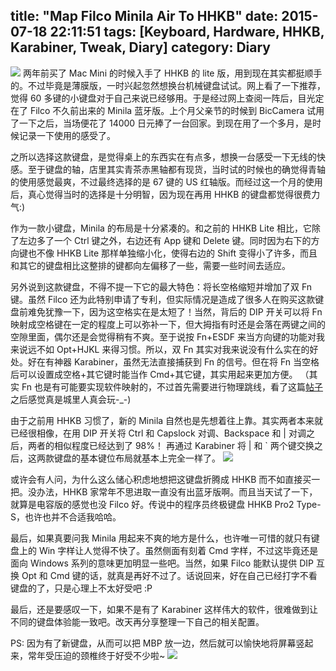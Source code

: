 title: "Map Filco Minila Air To HHKB"
date: 2015-07-18 22:11:51
tags: [Keyboard, Hardware, HHKB, Karabiner, Tweak, Diary]
category: Diary
---
![](http://i1375.photobucket.com/albums/ag455/imcoddy/Blog/FFKB67MEB_01_zpsxutue3it.jpg)
两年前买了 Mac Mini 的时候入手了 HHKB 的 lite 版，用到现在其实都挺顺手的。不过毕竟是薄膜版，一时兴起忽然想换台机械键盘试试。网上看了一下推荐，觉得 60 多键的小键盘对于自己来说已经够用。于是经过网上查阅一阵后，目光定在了 Filco 不久前出来的 Minila 蓝牙版。上个月父亲节的时候到 BicCamera 试用了一下之后，当场便花了 14000 日元捧了一台回家。到现在用了一个多月，是时候记录一下使用的感受了。

<!--more-->
之所以选择这款键盘，是觉得桌上的东西实在有点多，想换一台感受一下无线的快感。至于键盘的轴，店里其实青茶赤黑轴都有现货，当时试的时候也的确觉得青轴的使用感觉最爽，不过最终选择的是 67 键的 US 红轴版。而经过这一个月的使用后，真心觉得当时的选择是十分明智，因为现在再用 HHKB 的键盘都觉得很费力气:)

作为一款小键盘，Minila 的布局是十分紧凑的。和之前的 HHKB Lite 相比，它除了左边多了一个 Ctrl 键之外，右边还有 App 键和 Delete 键。同时因为右下的方向键也不像 HHKB Lite 那样单独缩小化，使得右边的 Shift 变得小了许多，而且和其它的键盘相比这整排的键都向左偏移了一些，需要一些时间去适应。

另外说到这款键盘，不得不提一下它的最大特色：将长空格缩短并增加了双 Fn 键。虽然 Filco 还为此特别申请了专利，但实际情况是造成了很多人在购买这款键盘前难免犹豫一下，因为这空格实在是太短了！当然，背后的 DIP 开关可以将 Fn 映射成空格键在一定的程度上可以弥补一下，但大拇指有时还是会落在两键之间的空隙里面，偶尔还是会觉得稍有不爽。至于说按 Fn+ESDF 来当方向键的功能对我来说远不如 Opt+HJKL 来得习惯。所以，双 Fn 其实对我来说没有什么实在的好处。好在有神器 Karabiner，虽然无法直接捕获到 Fn 的信号。但在将 Fn 当空格后可以设置成空格+其它键时能当作 Cmd+其它键，其实用起来更加方便。
（其实 Fn 也是有可能要实现软件映射的，不过首先需要进行物理跳线，看了这篇[帖子](https://github.com/tekezo/Karabiner/issues/320)之后感觉真是城里人真会玩-_-)

由于之前用 HHKB 习惯了，新的 Minila 自然也是先想着往上靠。其实两者本来就已经很相像，在用 DIP 开关将 Ctrl 和 Capslock 对调、Backspace 和 | 对调之后，两者的相似程度已经达到了 98%！ 再通过 Karabiner 将 | 和 ` 两个键交换之后，这两款键盘的基本键位布局就基本上完全一样了。
![](http://i1375.photobucket.com/albums/ag455/imcoddy/Blog/hhkb-vs-filco-minila_zps1x9usogx.jpg)

或许会有人问，为什么这么储心积虑地想把这键盘折腾成 HHKB 而不如直接买一把。没办法，HHKB 家常年不思进取一直没有出蓝牙版啊。而且当天试了一下，就算是电容版的感觉也没 Filco 好。传说中的程序员终极键盘 HHKB Pro2 Type-S，也许也并不合适我哈哈。

最后，如果真要问我 Minila 用起来不爽的地方是什么，也许唯一可惜的就只有键盘上的 Win 字样让人觉得不快了。虽然侧面有刻着 Cmd 字样，不过这毕竟还是面向 Windows 系列的意味更加明显一些吧。当然，如果 Filco 能默认提供 DIP 互换 Opt 和 Cmd 键的话，就真是再好不过了。话说回来，好在自己已经打字不看键盘的了，只是心理上不太好受吧 :P

最后，还是要感叹一下，如果不是有了 Karabiner 这样伟大的软件，很难做到让不同的键盘体验能一致吧。改天再分享整理一下自己的相关配置。

PS: 因为有了新键盘，从而可以把 MBP 放一边，然后就可以愉快地将屏幕竖起来，常年受压迫的颈椎终于好受不少啦~
![](http://i1375.photobucket.com/albums/ag455/imcoddy/Blog/rotate-display-monitor_zpsvfc0ypvj.jpg)
